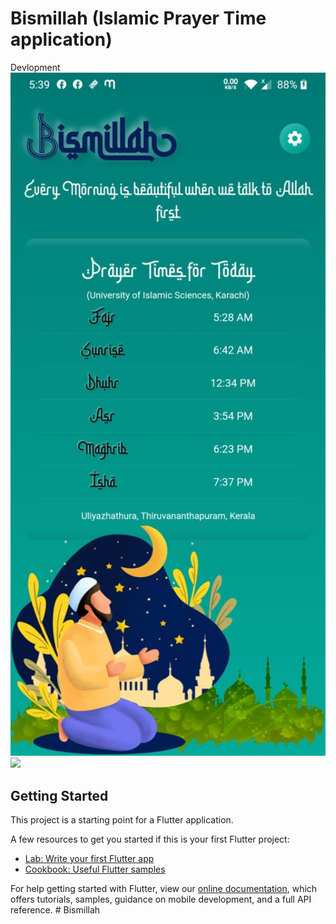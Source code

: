 # Bismillah (Islamic Prayer Time application)
Devlopment
<img src="doc/ScreenShot1.jpeg" width=800 /> ![](doc/doc/ScreenShot1.jpeg)


## Getting Started

This project is a starting point for a Flutter application.

A few resources to get you started if this is your first Flutter project:

- [Lab: Write your first Flutter app](https://flutter.dev/docs/get-started/codelab)
- [Cookbook: Useful Flutter samples](https://flutter.dev/docs/cookbook)

For help getting started with Flutter, view our
[online documentation](https://flutter.dev/docs), which offers tutorials,
samples, guidance on mobile development, and a full API reference.
#   B i s m i l l a h 
 
 